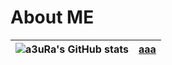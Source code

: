 # About ME



|![a3uRa's GitHub stats](https://github-readme-stats.vercel.app/api?username=mo0rain&theme=shades-of-purple&show_icons=true)|[aaa](https://github-readme-stats.vercel.app/api/top-langs/?username=mo0rain&layout=compact&theme=onedark&hide_border=true") |
|---|---|
